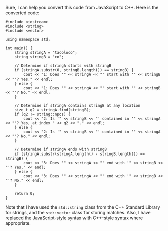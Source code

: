 Sure, I can help you convert this code from JavaScript to C++. Here is the converted code:
```
#include <iostream>
#include <string>
#include <vector>

using namespace std;

int main() {
    string stringA = "tacoloco";
    string stringB = "co";

    // Determine if stringA starts with stringB
    if (stringA.substr(0, stringB.length()) == stringB) {
        cout << "1: Does '" << stringA << "' start with '" << stringB << "'? Yes." << endl;
    } else {
        cout << "1: Does '" << stringA << "' start with '" << stringB << "'? No." << endl;
    }

    // Determine if stringA contains stringB at any location
    size_t q2 = stringA.find(stringB);
    if (q2 != string::npos) {
        cout << "2: Is '" << stringB << "' contained in '" << stringA << "'? Yes, at index " << q2 << "." << endl;
    } else {
        cout << "2: Is '" << stringB << "' contained in '" << stringA << "'? No." << endl;
    }

    // Determine if stringA ends with stringB
    if (stringA.substr(stringA.length() - stringB.length()) == stringB) {
        cout << "3: Does '" << stringA << "' end with '" << stringB << "'? Yes." << endl;
    } else {
        cout << "3: Does '" << stringA << "' end with '" << stringB << "'? No." << endl;
    }

    return 0;
}
```
Note that I have used the `std::string` class from the C++ Standard Library for strings, and the `std::vector` class for storing matches. Also, I have replaced the JavaScript-style syntax with C++-style syntax where appropriate.
